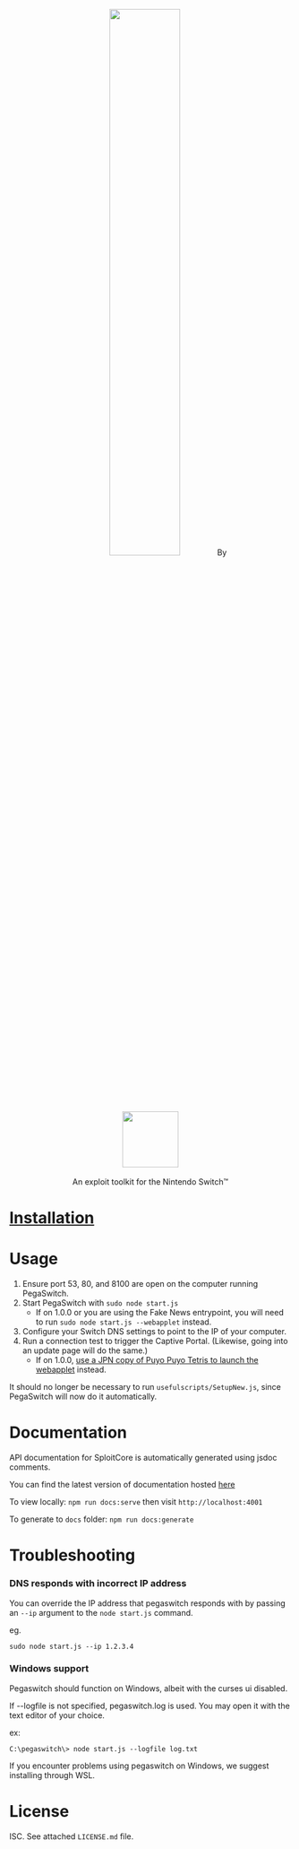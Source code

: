 <p align="center">
  <img style="width: 50%" src="https://i.imgur.com/bHjfC0Q.png">
  By
  <br/>
  <br/>
  <img style="width: 100px" src="https://i.imgur.com/w2u26sA.png">
  <br/>
  <br/>
  An exploit toolkit for the Nintendo Switch™
</p>

[Installation](GUIDE.md)
=====

Usage
=====

1. Ensure port 53, 80, and 8100 are open on the computer running PegaSwitch.
2. Start PegaSwitch with `sudo node start.js`
    * If on 1.0.0 or you are using the Fake News entrypoint, you will need to run `sudo node start.js --webapplet` instead. 
3. Configure your Switch DNS settings to point to the IP of your computer.
4. Run a connection test to trigger the Captive Portal. (Likewise, going into an update page will do the same.)
    * If on 1.0.0, [use a JPN copy of Puyo Puyo Tetris to launch the webapplet](http://switchbrew.org/index.php?title=Internet_Browser#WebApplet_launch_with_Tetris) instead.

It should no longer be necessary to run `usefulscripts/SetupNew.js`, since PegaSwitch will now do it automatically.

Documentation
=============

API documentation for SploitCore is automatically generated using jsdoc comments.

You can find the latest version of documentation hosted [here](https://reswitched.github.io/pegaswitch/)

To view locally: `npm run docs:serve` then visit `http://localhost:4001`

To generate to `docs` folder: `npm run docs:generate`

Troubleshooting
===============

### DNS responds with incorrect IP address

You can override the IP address that pegaswitch responds with by passing an `--ip` argument to the `node start.js` command.

eg.
```
sudo node start.js --ip 1.2.3.4
```

### Windows support

Pegaswitch should function on Windows, albeit with the curses ui disabled.

If --logfile is not specified, pegaswitch.log is used. You may open it with the text editor of your choice.

ex:
```
C:\pegaswitch\> node start.js --logfile log.txt
```

If you encounter problems using pegaswitch on Windows, we suggest installing through WSL.

License
=======

ISC. See attached `LICENSE.md` file.
